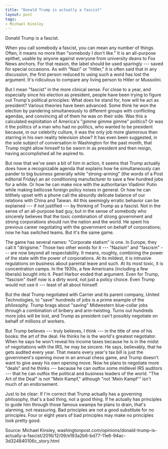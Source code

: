 ```yaml
---
title: "Donald Trump is actually a fascist"
layout: post
tags:
- Michael Kinsley
---
```


Donald Trump is a fascist.

When you call somebody a fascist, you can mean any number of things. Often, it means no more than "somebody I don't like." It is an all-purpose epithet, usable by anyone against everyone from university deans to Fox News anchors. For that reason, the label should be used sparingly --- saved for special occasions. As with "Nazi" or "Hitler," it is often said that in any discussion, the first person reduced to using such a word has lost the argument. It's ridiculous to compare any living person to Hitler or Mussolini.

But I mean "fascist" in the more clinical sense. For close to a year, and especially since his election as president, people have been trying to figure out Trump's political principles: What does he stand for, how will he act as president? Various theories have been advanced. Some think he won the election by pandering simultaneously to different groups with conflicting agendas, and convincing all of them he was on their side. Was this a calculated exploitation of America's "gimme gimme gimme" politics? Or was it the politics of a man who had no politics, who wanted to be president because, in our celebrity culture, it was the only job more glamorous than starring in his own reality television show? It has even been suggested, in the sole subject of conversation in Washington for the past month, that Trump might allow himself to be sworn in as president and then resign, having accomplished all he aspired to.

But now that we've seen a bit of him in action, it seems that Trump actually does have a recognizable agenda that explains how he simultaneously can pander to big business generally while "strong-arming" (the words of a Post editorial Friday) an air conditioning manufacturer to save a few hundred jobs for a while. Or how he can make nice with the authoritarian Vladimir Putin while making bellicose foreign policy noises in general. Or how he can blithely upset with a phone call the absurdly delicate balance of our relations with China and Taiwan. All this seemingly erratic behavior can be explained --- if not justified --- by thinking of Trump as a fascist. Not in the sense of an all-purpose bad guy, but in the sense of somebody who sincerely believes that the toxic combination of strong government and strong corporations should run the nation and the world. He spent his previous career negotiating with the government on behalf of corporations; now he has switched teams. But it's the same game.

The game has several names: "Corporate statism" is one. In Europe, they call it "dirigisme." Those two other words for it --- "Nazism" and "fascism" --- are now beyond all respectability. It means, roughly, combining the power of the state with the power of corporations. At its mildest, it is intrusive regulations on business about parental leave and such. At its most toxic, it is concentration camps. In the 1930s, a few Americans (including a few liberals) bought into it. Pearl Harbor ended that argument. Even for Trump, "fascism" itself now is a dirty word, not just a policy choice. Even Trump would not use it --- least of all about himself.

But the deal Trump negotiated with Carrier and its parent company, United Technologies, to "save" hundreds of jobs is a prime example of the philosophy. Trump brags about "saving" Midwestern blue-collar jobs through a combination of bribery and arm-twisting. Turns out hundreds more jobs will be lost, and Trump as president can't possibly negotiate on behalf of millions of workers.

But Trump believes --- truly believes, I think --- in the title of one of his books: the art of the deal. He thinks he is the world's greatest negotiator. When he says he won't reveal his income taxes because he is in the midst of negotiations with the IRS, he may be sincere. He says, believably, that he gets audited every year. That means every year's tax bill is just the government's opening move in an annual chess game, and Trump doesn't want to give away his own opening move. Now he plans to negotiate more "deals" and he thinks --- because he can outfox some midlevel IRS auditors --- that he can outfox the political and business leaders of the world. "The Art of the Deal" is not "Mein Kampf," although "not 'Mein Kampf'" isn't much of an endorsement.

Just to be clear: If I'm correct that Trump actually has a governing philosophy, that's a bad thing, not a good thing. If he actually has principles to guide him through those famous swamps he plans to drain, that's alarming, not reassuring. Bad principles are not a good substitute for no principles. Four or eight years of bad principles may make no principles look pretty good.

Source: Michael Kinsley, washingtonpost.com/opinions/donald-trump-is-actually-a-fascist/2016/12/09/e193a2b6-bd77-11e6-94ac-3d324840106c\_story.html
